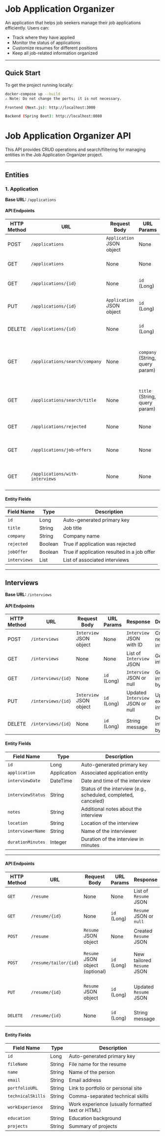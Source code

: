# Job Application Organizer

An application that helps job seekers manage their job applications efficiently. Users can:

- Track where they have applied  
- Monitor the status of applications  
- Customize resumes for different positions  
- Keep all job-related information organized  

---

## Quick Start

To get the project running locally:

```bash
docker-compose up --build
⚠️ Note: Do not change the ports; it is not necessary.

Frontend (Next.js): http://localhost:3000

Backend (Spring Boot): http://localhost:8080
```

# Job Application Organizer API

This API provides CRUD operations and search/filtering for managing entities in the Job Application Organizer project.

---

## Entities

### 1. Application

**Base URL:** `/applications`

#### API Endpoints

| HTTP Method | URL | Request Body | URL Params | Response | Description |
|------------|-----|-------------|------------|----------|-------------|
| POST | `/applications` | `Application` JSON object | None | `Application` JSON with ID | Create a new application |
| GET | `/applications` | None | None | List of `Application` JSON | Get all applications |
| GET | `/applications/{id}` | None | `id` (Long) | `Application` JSON or null | Get an application by ID |
| PUT | `/applications/{id}` | `Application` JSON object | `id` (Long) | Updated `Application` JSON or null | Update an existing application |
| DELETE | `/applications/{id}` | None | `id` (Long) | String message | Delete an application by ID |
| GET | `/applications/search/company` | None | `company` (String, query param) | List of `Application` JSON | Search applications by company name (case-insensitive) |
| GET | `/applications/search/title` | None | `title` (String, query param) | List of `Application` JSON | Search applications by job title (case-insensitive) |
| GET | `/applications/rejected` | None | None | List of `Application` JSON | Get all rejected applications |
| GET | `/applications/job-offers` | None | None | List of `Application` JSON | Get all applications with job offers |
| GET | `/applications/with-interviews` | None | None | List of `Application` JSON | Get all applications that have interviews |

#### Entity Fields

| Field Name | Type | Description |
|------------|------|-------------|
| `id` | Long | Auto-generated primary key |
| `title` | String | Job title |
| `company` | String | Company name |
| `rejected` | Boolean | True if application was rejected |
| `jobOffer` | Boolean | True if application resulted in a job offer |
| `interviews` | List<Interviews> | List of associated interviews |

---
## Interviews

**Base URL:** `/interviews`

#### API Endpoints

| HTTP Method | URL                | Request Body            | URL Params  | Response                         | Description                  |
| ----------- | ------------------ | ----------------------- | ----------- | -------------------------------- | ---------------------------- |
| POST        | `/interviews`      | `Interview` JSON object | None        | `Interview` JSON with ID         | Create a new interview       |
| GET         | `/interviews`      | None                    | None        | List of `Interview` JSON         | Get all interviews           |
| GET         | `/interviews/{id}` | None                    | `id` (Long) | `Interview` JSON or null         | Get an interview by ID       |
| PUT         | `/interviews/{id}` | `Interview` JSON object | `id` (Long) | Updated `Interview` JSON or null | Update an existing interview |
| DELETE      | `/interviews/{id}` | None                    | `id` (Long) | String message                   | Delete an interview by ID    |

#### Entity Fields

| Field Name        | Type        | Description                                                    |
| ----------------- | ----------- | -------------------------------------------------------------- |
| `id`              | Long        | Auto-generated primary key                                     |
| `application`     | Application | Associated application entity                                  |
| `interviewDate`   | DateTime    | Date and time of the interview                                 |
| `interviewStatus` | String      | Status of the interview (e.g., scheduled, completed, canceled) |
| `notes`           | String      | Additional notes about the interview                           |
| `location`        | String      | Location of the interview                                      |
| `interviewerName` | String      | Name of the interviewer                                        |
| `durationMinutes` | Integer     | Duration of the interview in minutes                           |

---

#### API Endpoints

| HTTP Method | URL                   | Request Body                    | URL Params  | Response                   | Description                              |
| ----------- | --------------------- | ------------------------------- | ----------- | -------------------------- | ---------------------------------------- |
| `GET`       | `/resume`             | None                            | None        | List of `Resume` JSON      | Get all resumes                          |
| `GET`       | `/resume/{id}`        | None                            | `id` (Long) | `Resume` JSON or `null`    | Get a resume by ID                       |
| `POST`      | `/resume`             | `Resume` JSON object            | None        | Created `Resume` JSON      | Create a new master resume               |
| `POST`      | `/resume/tailor/{id}` | `Resume` JSON object (optional) | `id` (Long) | New tailored `Resume` JSON | Create a tailored resume based on master |
| `PUT`       | `/resume/{id}`        | `Resume` JSON object            | `id` (Long) | Updated `Resume` JSON      | Update an existing master resume         |
| `DELETE`    | `/resume/{id}`        | None                            | `id` (Long) | String message             | Delete a resume by ID                    |

#### Entity Fields
| Field Name        | Type   | Description                                      |
| ----------------- | ------ | ------------------------------------------------ |
| `id`              | Long   | Auto-generated primary key                       |
| `fileName`        | String | File name for the resume                         |
| `name`            | String | Name of the person                               |
| `email`           | String | Email address                                    |
| `portfolioURL`    | String | Link to portfolio or personal site               |
| `technicalSkills` | String | Comma-separated technical skills                 |
| `workExperience`  | String | Work experience (usually formatted text or HTML) |
| `education`       | String | Education background                             |
| `projects`        | String | Summary of projects                              |


